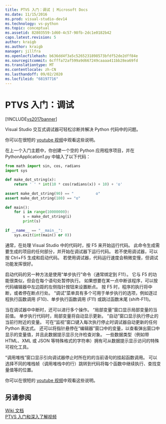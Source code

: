 ```yaml
---
title: PTVS 入门：调试 | Microsoft Docs
ms.date: 11/15/2016
ms.prod: visual-studio-dev14
ms.technology: vs-python
ms.topic: conceptual
ms.assetid: 82803559-1d60-4c57-98fb-2dc1e0182b42
caps.latest.revision: 5
author: kraigb
ms.author: kraigb
manager: jillfra
ms.openlocfilehash: b636dd4f3a5c5265231898573bfdf52de2dff84e
ms.sourcegitcommit: 6cfffa72af599a9d667249caaaa411bb28ea69fd
ms.translationtype: MT
ms.contentlocale: zh-CN
ms.lasthandoff: 09/02/2020
ms.locfileid: "68197716"
---
```

# <a name="getting-started-with-ptvs-debugging"></a>PTVS 入门：调试
[!INCLUDE[vs2017banner](../includes/vs2017banner.md)]

Visual Studio 交互式调试器可轻松诊断并解决 Python 代码中的问题。  
  
 你可以在很短的 [youtube 视频](https://www.youtube.com/watch?v=bO7wpzgy74A&list=PLReL099Y5nRdLgGAdrb_YeTdEnd23s6Ff&index=4)中观看这些说明。  
  
 在上一个入门主题中，你创建一个空的 Python 应用程序项目，并在 PythonApplication1.py 中输入了以下代码：  
  
```python  
from math import sin, cos, radians  
import sys  
  
def make_dot_string(x):  
    return ' ' * int(10 * cos(radians(x)) + 10) + 'o'  
  
assert make_dot_string(90) == "          o"  
assert make_dot_string(180) == "o"  
  
def main():  
    for i in range(10000000):  
        s = make_dot_string(i)  
        print(s)  
  
if __name__ == "__main__":  
    sys.exit(int(main() or 0))  
```  
  
 通常，在处理 Visual Studio 中的代码时，按 F5 来开始运行代码。  此命令生成需要生成的项目的任何部分，并开始在调试器下运行代码。  若不使用调试器，可以按 Ctrl+F5 生成和启动代码。  若使用调试器，代码运行速度会稍微变慢，但调试功能发挥很好。  
  
 启动代码的另一种方法是使用“单步执行”命令（通常绑定到 F11）。  它与 F5 的功能很类似，但会在每个语句处暂停执行。  如果想要在某一点中断该程序，可以按代码编辑器中左边距的左侧指针按钮来设置断点。  按 F5 时，程序的执行将中断，或者停在断点行处。  “调试”菜单具有多个可用于单步执行的选项，例如逐过程执行函数调用 (F10)、单步执行函数调用 (F11) 或跳过函数末尾 (shift-F11)。  
  
 当在调试器中中断时，还可以进行多个操作。  “局部变量”窗口显示局部变量的当前值。  单步执行代码时，局部变量将自动显示更新。  “自动”窗口显示执行停止的当前行附近的变量。  可在“监视”窗口键入每次执行停止时调试器自动更新的任何 Python 表达式。  还可以将指针悬停在“编辑器”窗口中的变量，以查看弹出窗口中显示的变量值，并且此数据提示显示允许检查对象。  一些数据类型（例如带 HTML、XML 或 JSON 等特殊格式的字符串）拥有可从数据提示显示访问的特殊可视化工具。  
  
 “调用堆栈”窗口显示引向调试器停止时所在的的当前语句的挂起函数调用。  可以选择不同的堆栈帧（调用堆栈中的行）跳转到代码将每个函数中继续执行、查找变量值等的位置。  
  
 你可以在很短的 [youtube 视频](https://www.youtube.com/watch?v=bO7wpzgy74A&list=PLReL099Y5nRdLgGAdrb_YeTdEnd23s6Ff&index=4)中观看这些说明。  
  
## <a name="see-also"></a>另请参阅  
 [Wiki 文档](https://github.com/Microsoft/PTVS/wiki/Debugging)   
 [PTVS 入门和深入了解视频](https://www.youtube.com/playlist?list=PLReL099Y5nRdLgGAdrb_YeTdEnd23s6Ff)
